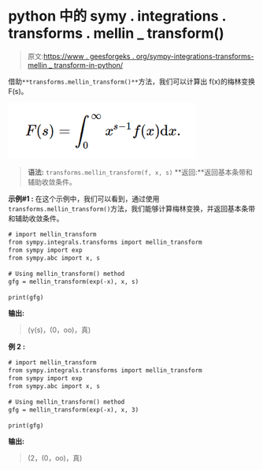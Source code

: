 # python 中的 symy . integrations . transforms . mellin _ transform()

> 原文:[https://www . geesforgeks . org/sympy-integrations-transforms-mellin _ transform-in-python/](https://www.geeksforgeeks.org/sympy-integrals-transforms-mellin_transform-in-python/)

借助`**transforms.mellin_transform()**`方法，我们可以计算出 f(x)的梅林变换 F(s)。

![](img/8fea0ee1ec8e99115c75fb936ecf8da2.png)

> **语法:** `transforms.mellin_transform(f, x, s)`
> **返回:**返回基本条带和辅助收敛条件。

**示例#1 :**
在这个示例中，我们可以看到，通过使用`transforms.mellin_transform()`方法，我们能够计算梅林变换，并返回基本条带和辅助收敛条件。

```
# import mellin_transform
from sympy.integrals.transforms import mellin_transform
from sympy import exp
from sympy.abc import x, s

# Using mellin_transform() method
gfg = mellin_transform(exp(-x), x, s)

print(gfg)
```

**输出:**

> (γ(s)，(0，oo)，真)

**例 2 :**

```
# import mellin_transform
from sympy.integrals.transforms import mellin_transform
from sympy import exp
from sympy.abc import x, s

# Using mellin_transform() method
gfg = mellin_transform(exp(-x), x, 3)

print(gfg)
```

**输出:**

> (2，(0，oo)，真)